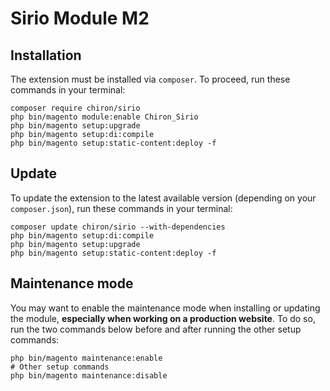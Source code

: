 # Sirio Module M2

## Installation

The extension must be installed via `composer`. To proceed, run these commands in your terminal:

```
composer require chiron/sirio
php bin/magento module:enable Chiron_Sirio
php bin/magento setup:upgrade
php bin/magento setup:di:compile
php bin/magento setup:static-content:deploy -f
```

## Update

To update the extension to the latest available version (depending on your `composer.json`), run these commands in your terminal:

```
composer update chiron/sirio --with-dependencies
php bin/magento setup:di:compile
php bin/magento setup:upgrade
php bin/magento setup:static-content:deploy -f
```

## Maintenance mode

You may want to enable the maintenance mode when installing or updating the module, __especially when working on a production website__. To do so, run the two commands below before and after running the other setup commands:

```
php bin/magento maintenance:enable
# Other setup commands
php bin/magento maintenance:disable
```
